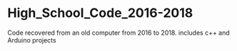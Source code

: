 # High_School_Code_2016-2018
Code recovered from an old computer from 2016 to 2018. includes c++ and Arduino projects
